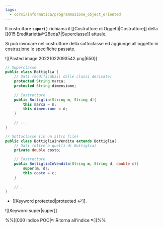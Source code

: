 ```yaml
---
tags:
  - corsi/informatica/programmazione_object_oriented
---
```

Il costruttore **`super()`** richiama il [[Costruttore di Oggetti|Costruttore]] della [[015 Ereditarietà#^28eda7|Superclasse]] attuale.

Si può invocare nel costruttore della sottoclasse ed aggiunge all'oggetto in costruzione le specifiche passate.

![[Pasted image 20221022093542.png|650]]

```Java
// Superclasse
public class Bottiglia {
	// Dati (modificabiil dalle classi derivate)
	protected String marca;
	protected String dimensione;
	
	// Costruttore
	public Bottiglia(String m, String d){
		this.marca = m;
		this.dimensione = d;
	}
	
	// ...
}

// Sottoclasse (in un altro file)
public class BottigliaInVendita extends Bottiglia{
	// Dati (oltre a quelli di Bottiglia)
	private double costo;

	// Costruttore
	public BottigliaInVendita(String m, String d, double c){
		super(m, d);
		this.costo = c;
	}
	
	// ...
}
```

- [[Keyword protected|protected ↩]].

![[Keyword super|super]]


%%[[000 Indice POO|↖ Ritorna all'indice ↖]]%%